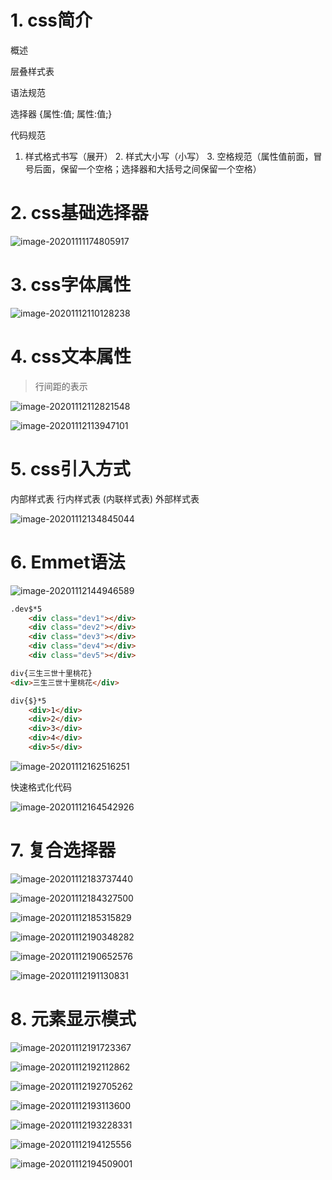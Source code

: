 # 1. css简介

概述

层叠样式表

语法规范

选择器 {属性:值;  属性:值;}

代码规范

1. 样式格式书写（展开） 2. 样式大小写（小写） 3. 空格规范（属性值前面，冒号后面，保留一个空格；选择器和大括号之间保留一个空格）

# 2. css基础选择器

![image-20201111174805917](css-note.assets/image-20201111174805917.png)

# 3. css字体属性

![image-20201112110128238](css-note.assets/image-20201112110128238.png)

# 4. css文本属性

> 行间距的表示

![image-20201112112821548](css-note.assets/image-20201112112821548.png)

![image-20201112113947101](css-note.assets/image-20201112113947101.png)

# 5. css引入方式

内部样式表  行内样式表 (内联样式表)    外部样式表

![image-20201112134845044](css-note.assets/image-20201112134845044.png)



# 6. Emmet语法

![image-20201112144946589](css-note.assets/image-20201112144946589.png)

```html
.dev$*5
    <div class="dev1"></div>
    <div class="dev2"></div>
    <div class="dev3"></div>
    <div class="dev4"></div>
    <div class="dev5"></div>

div{三生三世十里桃花}
<div>三生三世十里桃花</div>

div{$}*5
    <div>1</div>
    <div>2</div>
    <div>3</div>
    <div>4</div>
    <div>5</div>
```

![image-20201112162516251](css-note.assets/image-20201112162516251.png)

快速格式化代码

![image-20201112164542926](css-note.assets/image-20201112164542926.png)



# 7. 复合选择器

![image-20201112183737440](css-note.assets/image-20201112183737440.png)



![image-20201112184327500](css-note.assets/image-20201112184327500.png)



![image-20201112185315829](css-note.assets/image-20201112185315829.png)



![image-20201112190348282](css-note.assets/image-20201112190348282.png)

![image-20201112190652576](css-note.assets/image-20201112190652576.png)

![image-20201112191130831](css-note.assets/image-20201112191130831.png)

# 8. 元素显示模式

![image-20201112191723367](css-note.assets/image-20201112191723367.png)

![image-20201112192112862](css-note.assets/image-20201112192112862.png)

![image-20201112192705262](css-note.assets/image-20201112192705262.png)



![image-20201112193113600](css-note.assets/image-20201112193113600.png)

![image-20201112193228331](css-note.assets/image-20201112193228331.png)

![image-20201112194125556](css-note.assets/image-20201112194125556.png)

![image-20201112194509001](css-note.assets/image-20201112194509001.png)